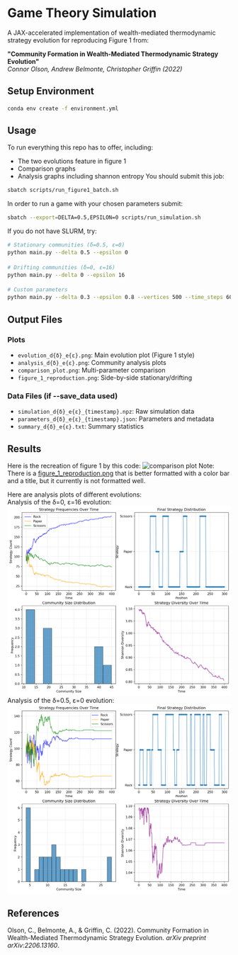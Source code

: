# Game Theory Simulation

A JAX-accelerated implementation of wealth-mediated thermodynamic strategy evolution for reproducing Figure 1 from:

**"Community Formation in Wealth-Mediated Thermodynamic Strategy Evolution"**  
*Connor Olson, Andrew Belmonte, Christopher Griffin (2022)*

## Setup Environment

```bash
conda env create -f environment.yml
```

## Usage

To run everything this repo has to offer, including:
- The two evolutions feature in figure 1
- Comparison graphs
- Analysis graphs including shannon entropy
You should submit this job:
```bash
sbatch scripts/run_figure1_batch.sh
```

In order to run a game with your chosen parameters submit:
```bash
sbatch --export=DELTA=0.5,EPSILON=0 scripts/run_simulation.sh
```

If you do not have SLURM, try:

```bash
# Stationary communities (δ=0.5, ε=0)
python main.py --delta 0.5 --epsilon 0

# Drifting communities (δ=0, ε=16)  
python main.py --delta 0 --epsilon 16

# Custom parameters
python main.py --delta 0.3 --epsilon 0.8 --vertices 500 --time_steps 600
```

## Output Files

### Plots
- `evolution_d{δ}_e{ε}.png`: Main evolution plot (Figure 1 style)
- `analysis_d{δ}_e{ε}.png`: Community analysis plots
- `comparison_plot.png`: Multi-parameter comparison
- `figure_1_reproduction.png`: Side-by-side stationary/drifting

### Data Files (if --save_data used)
- `simulation_d{δ}_e{ε}_{timestamp}.npz`: Raw simulation data
- `parameters_d{δ}_e{ε}_{timestamp}.json`: Parameters and metadata
- `summary_d{δ}_e{ε}.txt`: Summary statistics

## Results 

Here is the recreation of figure 1 by this code:
![comparison plot](./plots/analysis/comparison_plots.png)
Note: There is a [figure_1_reproduction.png](./plots/figure_1_reproduction.png) that is better formatted with a color bar and a title, but it currently is not formatted well.

Here are analysis plots of different evolutions:  
Analysis of the δ=0, ε=16 evolution:
![analysis of drifting](./plots/analysis/analysis_d0.0_e16.0.png)
Analysis of the δ=0.5, ε=0 evolution:
![analysis of stationary](./plots/analysis/analysis_d0.5_e0.0.png)

## References

Olson, C., Belmonte, A., & Griffin, C. (2022). Community Formation in Wealth-Mediated Thermodynamic Strategy Evolution. *arXiv preprint arXiv:2206.13160*.
